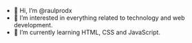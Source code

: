 - 👋 Hi, I’m @raulprodx
- 👀 I’m interested in everything related to technology and web development.
- :rocket: I’m currently learning HTML, CSS and JavaScript.


<!---
raulprodx/raulprodx is a ✨ special ✨ repository because its `README.md` (this file) appears on your GitHub profile.
You can click the Preview link to take a look at your changes.
--->
